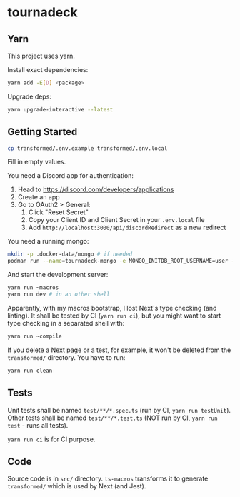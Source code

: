 # tournadeck

## Yarn

This project uses yarn.

Install exact dependencies:

```bash
yarn add -E[D] <package>
```

Upgrade deps:

```bash
yarn upgrade-interactive --latest
```

## Getting Started

```bash
cp transformed/.env.example transformed/.env.local
```

Fill in empty values.

You need a Discord app for authentication:

1. Head to https://discord.com/developers/applications
2. Create an app
3. Go to OAuth2 > General:
   1. Click "Reset Secret"
   2. Copy your Client ID and Client Secret in your `.env.local` file
   3. Add `http://localhost:3000/api/discordRedirect` as a new redirect

You need a running mongo:

```bash
mkdir -p .docker-data/mongo # if needed
podman run --name=tournadeck-mongo -e MONGO_INITDB_ROOT_USERNAME=user -e MONGO_INITDB_ROOT_PASSWORD=password -v .docker-data/mongo:/data/db -p 27022:27017 mongo:7
```

And start the development server:

```bash
yarn run ~macros
yarn run dev # in an other shell
```

Apparently, with my macros bootstrap, I lost Next's type checking (and linting). It shall be tested by CI (`yarn run ci`), but you might want to start type checking in a separated shell with:

```bash
yarn run ~compile
```

If you delete a Next page or a test, for example, it won't be deleted from the `transformed/` directory. You have to run:

```bash
yarn run clean
```

## Tests

Unit tests shall be named `test/**/*.spec.ts` (run by CI, `yarn run testUnit`).  
Other tests shall be named `test/**/*.test.ts` (NOT run by CI, `yarn run test` - runs all tests).

`yarn run ci` is for CI purpose.

## Code

Source code is in `src/` directory. `ts-macros` transforms it to generate `transformed/` which is used by Next (and Jest).
